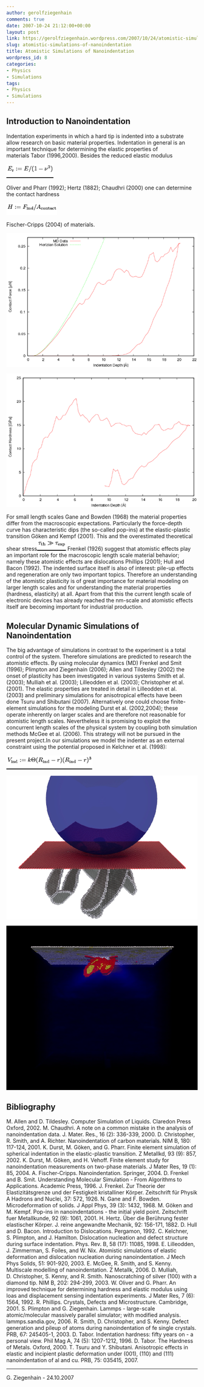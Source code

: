 ```yaml
---
author: gerolfziegenhain
comments: true
date: 2007-10-24 21:12:00+00:00
layout: post
link: https://gerolfziegenhain.wordpress.com/2007/10/24/atomistic-simulations-of-nanoindentation/
slug: atomistic-simulations-of-nanoindentation
title: Atomistic Simulations of Nanoindentation
wordpress_id: 8
categories:
- Physics
- Simulations
tags:
- Physics
- Simulations
---
```


## Introduction to Nanoindentation


Indentation experiments in which a hard tip is indented into a substrate allow research on basic material properties. Indentation in general is an important technique for determining the elastic properties of materials Tabor (1996,2000). Besides the reduced elastic modulus



![$\displaystyle E_\mathrm{r}:=E/(1-\nu^2)$](img1.png)




Oliver and Pharr (1992); Hertz (1882); Chaudhri (2000) one can determine the contact hardness


![$\displaystyle H:=F_\mathrm{ind}/A_\mathrm{contact}$](img2.png)




Fischer-Cripps (2004) of materials.


![**Figure 1:** Force-Depth Curve - (100) Indentation into Copper](ForceDepth.png)






![**Figure 2:** Contact Hardness - (100) Indentation into Copper](ContactHardness.png)




For small length scales Gane and Bowden (1968) the material properties differ from the macroscopic expectations. Particularly the force-depth curve has characteristic dips (the so-called pop-ins) at the elastic-plastic transition Göken and Kempf (2001). This and the overestimated theoretical shear stress![$ \tau_\mathrm{th}\gg\tau_\mathrm{exp}$](img3.png) Frenkel (1926) suggest that atomistic effects play an important role for the macroscopic length scale material behavior; namely these atomistic effects are dislocations Phillips (2001); Hull and Bacon (1992). The indented surface itself is also of interest: pile-up effects and regeneration are only two important topics.
Therefore an understanding of the atomistic plasticity is of great importance for material modeling on larger length scales and for understanding the material properties (hardness, elasticity) at all. Apart from that this the current length scale of electronic devices has already reached the nm-scale and atomistic effects itself are becoming important for industrial production.


## Molecular Dynamic Simulations of Nanoindentation


The big advantage of simulations in contrast to the experiment is a total control of the system. Therefore simulations are predicted to research the atomistic effects. By using molecular dynamics (MD) Frenkel and Smit (1996); Plimpton and Ziegenhain (2006); Allen and Tildesley (2002) the onset of plasticity has been investigated in various systems Smith et al. (2003); Mulliah et al. (2003); Lilleodden et al. (2003); Christopher et al. (2001). The elastic properties are treated in detail in Lilleodden et al. (2003) and preliminary simulations for anisotropical effects have been done Tsuru and Shibutani (2007). Alternatively one could choose finite-element simulations for the modeling Durst et al. (2002,2004); these operate inherently on larger scales and are therefore not reasonable for atomistic length scales. Nevertheless it is promising to exploit the concurrent length scales of the physical system by coupling both simulation methods McGee et al. (2006). This strategy will not be pursued in the present project.In our simulations we model the indenter as an external constraint using the potential proposed in Kelchner et al. (1998):


![$\displaystyle V_\mathrm{ind}:=k\Theta(R_\mathrm{ind}-r)(R_\mathrm{ind}-r)^3$](img4.png)




![**Figure 3:** Lattice Defects under (100)-Indentation into Copper](img5.png)



![**Figure 4:** Lattice Defects and Mises Stress under (100)-Indentation into Copper](img6.png)






## Bibliography




M. Allen and D. Tildesley.
    Computer Simulation of Liquids.
Claredon Press Oxford, 2002.
M. Chaudhri.
    A note on a common mistake in the analysis of nanoindentation data.
J. Mater. Res., 16 (2): 336-339, 2000.
D. Christopher, R. Smith, and A. Richter.
    Nanoindentation of carbon materials.
NIM B, 180: 117-124, 2001.
K. Durst, M. Göken, and G. Pharr.
    Finite element simulation of spherical indentation in the elastic-plastic transition.
Z Metallkd, 93 (9): 857, 2002.
K. Durst, M. Göken, and H. Vehoff.
    Finite element study for nanoindentation measurements on two-phase materials.
J Mater Res, 19 (1): 85, 2004.
A. Fischer-Cripps.
    Nanoindentation.
Springer, 2004.
D. Frenkel and B. Smit.
    Understanding Molecular Simulation - From Algorithms to Applications.
Academic Press, 1996.
J. Frenkel.
    Zur Theorie der Elastizitätsgrenze und der Festigkeit kristalliner Körper.
Zeitschrift für Physik A Hadrons and Nuclei, 37: 572, 1926.
N. Gane and F. Bowden.
    Microdeformation of solids.
J Appl Phys, 39 (3): 1432, 1968.
M. Göken and M. Kempf.
    Pop-ins in nanoindentations - the initial yield point.
Zeitschrift fuer Metallkunde, 92 (9): 1061, 2001.
H. Hertz.
    Über die Berührung fester elastischer Körper.
J. reine angewandte Mechanik, 92: 156-171, 1882.
D. Hull and D. Bacon.
    Introduction to Dislocations.
Pergamon, 1992.
C. Kelchner, S. Plimpton, and J. Hamilton.
    Dislocation nucleation and defect structure during surface indentation.
Phys. Rev. B, 58 (17): 11085, 1998.
E. Lilleodden, J. Zimmerman, S. Foiles, and W. Nix.
    Atomistic simulations of elastic deformation and dislocation nucleation during nanoindentation.
J Mech Phys Solids, 51: 901-920, 2003.
E. McGee, R. Smith, and S. Kenny.
    Multiscale modelling of nanoindentation.
Z Metallk, 2006.
D. Mulliah, D. Christopher, S. Kenny, and R. Smith.
    Nanoscratching of silver (100) with a diamond tip.
NIM B, 202: 294-299, 2003.
W. Oliver and G. Pharr.
    An improved technique for determining hardness and elastic modulus using loas and displacement sensing indentation experiments.
J Mater Res, 7 (6): 1564, 1992.
R. Phillips.
    Crystals, Defects and Microstructure.
Cambridge, 2001.
S. Plimpton and G. Ziegenhain.
    Lammps - large-scale atomic/molecular massively parallel simulator; with modified analysis.
lammps.sandia.gov, 2006.
R. Smith, D. Christopher, and S. Kenny.
    Defect generation and pileup of atoms during nanoindentation of fe single crystals.
PRB, 67: 245405-1, 2003.
D. Tabor.
    Indentation hardness: fifty years on - a personal view.
Phil Mag A, 74 (5): 1207-1212, 1996.
D. Tabor.
    The Hardness of Metals.
Oxford, 2000.
T. Tsuru and Y. Shibutani.
    Anisotropic effects in elastic and incipient plastic deformation under (001), (110) and (111) nanoindentation of al and cu.
PRB, 75: 035415, 2007.




* * *



G. Ziegenhain - 24.10.2007

